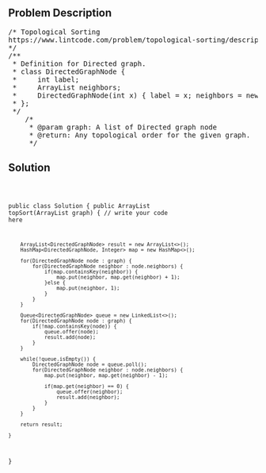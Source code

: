 <!--
<style>
  body { font-family: Arial, sans-serif; }
  .container { max-width: 600px; margin: auto; padding: 20px; }
  .comment-block { background-color: #f9f9f9; padding: 10px; border-left: 5px solid #ccc; }
  .code-block { background-color: #f4f4f4; padding: 10px; border: 1px solid #ddd; }
</style>
-->

<div class='container'>
<h2>Problem Description</h2>
<div class='comment-block'>
<pre>
/* Topological Sorting
https://www.lintcode.com/problem/topological-sorting/description
*/
/**
 * Definition for Directed graph.
 * class DirectedGraphNode {
 *     int label;
 *     ArrayList<DirectedGraphNode> neighbors;
 *     DirectedGraphNode(int x) { label = x; neighbors = new ArrayList<DirectedGraphNode>(); }
 * };
 */
    /*
     * @param graph: A list of Directed graph node
     * @return: Any topological order for the given graph.
     */
</pre>
</div>

<h2>Solution</h2>
<div class='code-block'>
<pre><code class='language-java'>


public class Solution {
    public ArrayList<DirectedGraphNode> topSort(ArrayList<DirectedGraphNode> graph) {
        // write your code here
        
        ArrayList<DirectedGraphNode> result = new ArrayList<>();
        HashMap<DirectedGraphNode, Integer> map = new HashMap<>();
        
        for(DirectedGraphNode node : graph) {
            for(DirectedGraphNode neighbor : node.neighbors) {
                if(map.containsKey(neighbor)) {
                    map.put(neighbor, map.get(neighbor) + 1);
                }else {
                    map.put(neighbor, 1);
                }
            }
        }
        
        Queue<DirectedGraphNode> queue = new LinkedList<>();
        for(DirectedGraphNode node : graph) {
            if(!map.containsKey(node)) {
                queue.offer(node);
                result.add(node);
            }
        }
        
        while(!queue.isEmpty()) {
            DirectedGraphNode node = queue.poll();
            for(DirectedGraphNode neighbor : node.neighbors) {
                map.put(neighbor, map.get(neighbor) - 1);
                
                if(map.get(neighbor) == 0) {
                    queue.offer(neighbor);
                    result.add(neighbor);
                }
            }
        }
        
        return result;
        
    }
}</code></pre>
</div>
</div>

